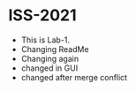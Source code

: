 # ISS-2021
* This is Lab-1.
* Changing ReadMe
* Changing again
* changed in GUI
* changed after merge conflict


